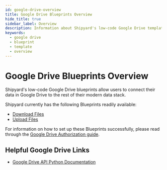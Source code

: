 ```yaml
---
id: google-drive-overview
title: Google Drive Blueprints Overview
hide_title: true
sidebar_label: Overview
description: Information about Shipyard's low-code Google Drive templates.
keywords:
  - google drive
  - blueprint
  - template
  - overview
---
```


# Google Drive Blueprints Overview

Shipyard's low-code Google Drive blueprints allow users to connect their data in Google Drive to the rest of their modern data stack.

Shipyard currently has the following Blueprints readily available:
- [Download Files](google-drive-download-files)
- [Upload Files](google-drive-download-files)

For information on how to set up these Blueprints successfully, please read through the [Google Drive Authorization guide](google-drive-authorization).

## Helpful Google Drive Links
- [Google Drive API Python Documentation](https://developers.google.com/drive/api/v3/quickstart/python)